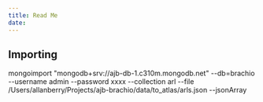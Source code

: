 ```yaml
---
title: Read Me
date: 
---
```


## Importing

mongoimport "mongodb+srv://ajb-db-1.c310m.mongodb.net" --db=brachio --username admin --password xxxx --collection arl --file /Users/allanberry/Projects/ajb-brachio/data/to_atlas/arls.json  --jsonArray
